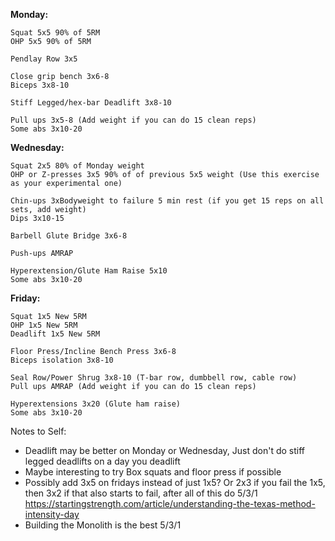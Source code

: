 **Monday:**

    Squat 5x5 90% of 5RM
    OHP 5x5 90% of 5RM

    Pendlay Row 3x5

    Close grip bench 3x6-8
    Biceps 3x8-10

    Stiff Legged/hex-bar Deadlift 3x8-10

    Pull ups 3x5-8 (Add weight if you can do 15 clean reps)
    Some abs 3x10-20


**Wednesday:**

    Squat 2x5 80% of Monday weight
    OHP or Z-presses 3x5 90% of of previous 5x5 weight (Use this exercise as your experimental one)

    Chin-ups 3xBodyweight to failure 5 min rest (if you get 15 reps on all sets, add weight)
    Dips 3x10-15

    Barbell Glute Bridge 3x6-8
    
    Push-ups AMRAP

    Hyperextension/Glute Ham Raise 5x10
    Some abs 3x10-20


**Friday:**

    Squat 1x5 New 5RM
    OHP 1x5 New 5RM
    Deadlift 1x5 New 5RM

    Floor Press/Incline Bench Press 3x6-8
    Biceps isolation 3x8-10

    Seal Row/Power Shrug 3x8-10 (T-bar row, dumbbell row, cable row)
    Pull ups AMRAP (Add weight if you can do 15 clean reps)

    Hyperextensions 3x20 (Glute ham raise)
    Some abs 3x10-20

Notes to Self:

* Deadlift may be better on Monday or Wednesday, Just don't do stiff legged deadlifts on a day you deadlift
* Maybe interesting to try Box squats and floor press if possible
* Possibly add 3x5 on fridays instead of just 1x5? Or 2x3 if you fail the 1x5, then 3x2 if that also starts to fail, after all of this do 5/3/1
https://startingstrength.com/article/understanding-the-texas-method-intensity-day
* Building the Monolith is the best 5/3/1